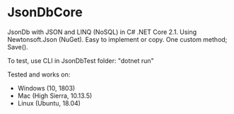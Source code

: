# JsonDbCore
JsonDb with JSON and LINQ (NoSQL) in C# .NET Core 2.1. Using Newtonsoft.Json (NuGet). Easy to implement or copy. One custom method; Save().

To test, use CLI in JsonDbTest folder: "dotnet run"

Tested and works on:
- Windows (10, 1803)
- Mac (High Sierra, 10.13.5)
- Linux (Ubuntu, 18.04)

